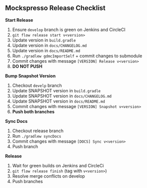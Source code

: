 ## Mockspresso Release Checklist

**Start Release**

1. Ensure `develop` branch is green on Jenkins and CircleCI
2. `git flow release start v<version>`
3. Update version in `build.gradle`
4. Update version in `docs/CHANGELOG.md`
5. Update version in `docs/README.md`
6. Run `./gradlew gdmcImportSelf` + commit changes to submodule
7. Commit changes with message `[VERSION] Release v<version>`
8. **DO NOT PUSH**

**Bump Snapshot Version**

1. Checkout `develp` branch
2. Update SNAPSHOT version in `build.gradle`
3. Update SNAPSHOT version in `docs/CHANGELOG.md`
4. Update SNAPSHOT version in `docs/README.md`
5. Commit changes with message `[VERSION] Snapshot v<version>`
6. **Push both branches**

**Sync Docs**

1. Checkout release branch
2. Run `./gradlew syncDocs`
3. Commit changes with message `[DOCS] Sync v<version>`
4. Push branch

**Release**

1. Wait for green builds on Jenkins and CircleCi
2. `git flow release finish` (tag with `v<version>`)
3. Resolve merge conflicts on develop
4. Push branches
